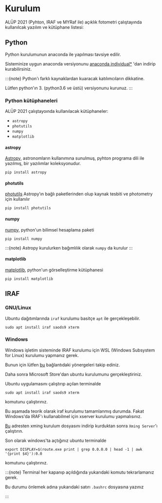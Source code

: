 # Kurulum

ALÜP 2021 (Pyhton, IRAF ve MYRaf ile) açıklık fotometri çalıştayında kullanılcak yazılım ve kütüphane listesi:

## Python
Python kurulumunun anaconda ile yapılması tavsiye edilir.

Sisteminize uygun anaconda versiyonunu [anaconda individual*](https://www.anaconda.com/products/individual) 'dan 
indirip kurabilirsiniz.

:::{note}
Python'ı farklı kaynaklardan kuaracak katılımcıların dikkatine.

Lütfen python'ın 3. (python3.6 ve üstü) versiyonunu kurunuz.
:::

### Python kütüphaneleri
ALÜP 2021 çalıştayoında kullanılacak kütüphaneler:

- ```astropy```
- ```photutils```
- ```numpy```
- ```matplotlib```

#### astropy
[Astropy](https://www.astropy.org/), astronomların kullanımına sunulmuş, pyhton programa dili ile yazılmış, bir yazılımlar koleksyonudur.

```
pip install astropy
```

#### photutils
[photutils](https://photutils.readthedocs.io/en/stable/) Astropy’ın bağlı paketlerinden olup kaynak tesbiti ve photometry için kullanılır

```
pip install photutils
```

#### numpy
[numpy](https://numpy.org/), python'un bilimsel hesaplama paketi

```
pip install numpy
```

:::{note}
Astropy kurulurken bağımlılık olarak ```numpy``` da kurulur
:::

#### matplotlib
[matplotlib](https://matplotlib.org/), python'un görselleştirme kütüphanesi

```
pip install matplotlib
```

## IRAF
### GNU/Linux
Ubuntu dağıtımlarında ```iraf``` kurulumu basitçe ```apt``` ile gerçekleşebilir.
```
sudo apt install iraf saods9 xterm
```

### Windows
Windows işletim sisteminde IRAF kurulumu için WSL (Windows Subsystem for Linux) kurulumu yapmanız gerek.

Bunun için lütfen [bu](https://docs.microsoft.com/en-us/windows/wsl/install-win10) bağlantıdaki yönergeleri takip ediniz.

Daha sonra Microsoft Store'dan ubuntu kurulumunu gerçekleştiriniz.

Ubuntu uygulamasını çalıştırıp açılan terminalde

```
sudo apt install iraf saods9 xterm
```

komutunu çalıştırınız.

Bu aşamada teorik olarak iraf kurulumu tamamlanmış durumda. Fakat Windows'da IRAF'ı kullanabilmel için xserver kurulumu 
yapmalısınız.

[Bu](https://sourceforge.net/projects/xming/) adresten xming kurulum dosyasını indirip kurduktan sonra 
```Xming Server```'ı çalıştırın.

Son olarak windows'ta açtığınız ubuntu terminalde 

```
export DISPLAY=$(route.exe print | grep 0.0.0.0 | head -1 | awk '{print $4}'):0.0
```

komutunu çalıştırınız.

:::{note}
Terminal her kapanıp açıldığında yukarıdaki komutu tekrarlamanız gerek.

Bu durumu önlemek adına yukarıdaki satırı ```.bashrc``` dosyasına yazınız

:::
